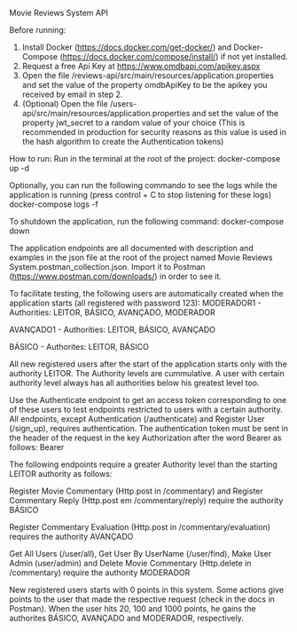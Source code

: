 Movie Reviews System API

Before running:
1) Install Docker (https://docs.docker.com/get-docker/) and Docker-Compose (https://docs.docker.com/compose/install/) if not yet installed.
2) Request a free Api Key at https://www.omdbapi.com/apikey.aspx
3) Open the file /reviews-api/src/main/resources/application.properties and set the value of the property omdbApiKey to be the apikey you received by email in step 2.
4) (Optional) Open the file /users-api/src/main/resources/application.properties and set the value of the property jwt_secret to a random value of your choice (This is recommended in production for security reasons as this value is used in the hash algorithm to create the Authentication tokens)

How to run:
Run in the terminal at the root of the project:
docker-compose up -d

Optionally, you can run the following commando to see the logs while the application is running (press control + C to stop listening for these logs)
docker-compose logs -f

To shutdown the application, run the following command:
docker-compose down

The application endpoints are all documented with description and examples in the json file at the root of the project named Movie Reviews System.postman_collection.json.
Import it to Postman (https://www.postman.com/downloads/) in order to see it.

To facilitate testing, the following users are automatically created when the application starts (all registered with password 123):
MODERADOR1  - Authorities: LEITOR, BÁSICO, AVANÇADO, MODERADOR

AVANÇADO1   - Authorities: LEITOR, BÁSICO, AVANÇADO

BÁSICO      - Authorites: LEITOR, BÁSICO

All new registered users after the start of the application starts only with the authority LEITOR. The Authority levels are cummulative. A user with certain authority level always has all authorities below his greatest level too.

Use the Authenticate endpoint to get an access token corresponding to one of these users to test endpoints restricted to users with a certain authority.
All endpoints, except Authentication (/authenticate) and Register User (/sign_up), requires authentication. The authentication token must be sent in the header of the request in the key Authorization after the word Bearer as follows: Bearer <token>

The following endpoints require a greater Authority level than the starting LEITOR authority as follows:

Register Movie Commentary (Http.post in /commentary) and Register Commentary Reply (Http.post em /commentary/reply) require the authority BÁSICO

Register Commentary Evaluation (Http.post in /commentary/evaluation) requires the authority AVANÇADO

Get All Users (/user/all), Get User By UserName (/user/find), Make User Admin (user/admin) and Delete Movie Commentary (Http.delete in /commentary) require the authority MODERADOR

New registered users starts with 0 points in this system. Some actions give points to the user that made the respective request (check in the docs in Postman). When the user hits 20, 100 and 1000 points, he gains the authorites BÁSICO, AVANÇADO and MODERADOR, respectively.
